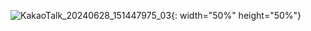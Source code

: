 
![KakaoTalk_20240628_151447975_03](https://github.com/kroker22/Cobot_and_AGV/assets/156269847/c5e5901b-c867-4133-a86e-6d9755fa4582){: width="50%" height="50%"}
